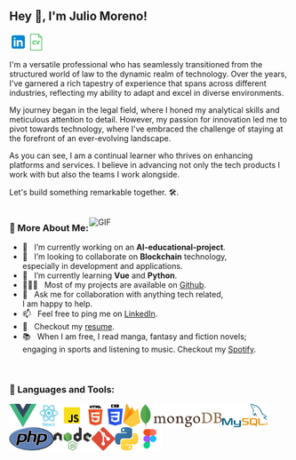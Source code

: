 ## Hey 👋, I'm Julio Moreno!
<a href='https://www.linkedin.com/in/juliomoren0/' target="_blank"><img align='left' alt="linkedin" src="./img/icons8-linkedin-96.png" height='32px'/></a>
<a href='https://drive.google.com/file/d/1hm-7il5zPCx9suybldwJRLtwozrw4y3F/view?usp=drive_link' target="_blank"><img align='left' alt="cv" src="./img/icons8-cv-64.png" height='32px'/></a>
<br/>
<br/>

I'm a versatile professional who has seamlessly transitioned from the structured world of law to the dynamic realm of technology. Over the years, I've garnered a rich tapestry of experience that spans across different industries, reflecting my ability to adapt and excel in diverse environments.

My journey began in the legal field, where I honed my analytical skills and meticulous attention to detail. However, my passion for innovation led me to pivot towards technology, where I've embraced the challenge of staying at the forefront of an ever-evolving landscape.

As you can see, I am a continual learner who thrives on enhancing platforms and services. I believe in advancing not only the tech products I work with but also the teams I work alongside.

Let's build something remarkable together. 🛠️. 
<br/>
<br/>

<img align="right" alt="GIF" src="https://raw.githubusercontent.com/rahul-jha98/rahul-jha98/main/techstack.gif" width="360px"/>
  
### 🧐 More About Me:

- 🔭 &nbsp; I’m currently working on an **AI-educational-project**.
- 🤝 &nbsp; I’m looking to collaborate on **Blockchain** technology,<br> especially in development and applications.
- 🌱 &nbsp; I’m currently learning **Vue** and **Python**.
- 👨🏻‍💻 &nbsp; Most of my projects are available on [Github](https://github.com/Dokh0?tab=repositories).
- 💬 &nbsp; Ask me for collaboration with anything tech related, <br> I am happy to help.
- 📫 &nbsp; Feel free to ping me on [LinkedIn](https://www.linkedin.com/in/juliomoren0/).
- 📝 &nbsp; Checkout my [resume](https://drive.google.com/file/d/1hm-7il5zPCx9suybldwJRLtwozrw4y3F/view?usp=drive_link).
- 📚 &nbsp; When I am free, I read manga, fantasy and fiction novels; <br>engaging in sports and listening to music. Checkout my [Spotify](https://open.spotify.com/user/11128023431?si=2ee2e893ad794724).

<br>

### 🔨 Languages and Tools:
<a href="https://vuejs.org/" target="_blank"> <img align="left" src="./img/vue.png" alt="vue" height="42px"/> </a> 
<a href="https://react.dev/" target="_blank"> <img align="left" src="./img/react.png" alt="react" height="42px"/> </a> 
<a href="https://www.javascript.com/" target="_blank"> <img align="left" alt="javascript" height ="42px" src="./img/javascript.png"> </a>
<a href="hhttps://html.spec.whatwg.org/" target="_blank"><img align="left" alt="html" height ="42px" src="./img/html.png"></a>
<a href="https://www.w3.org/TR/CSS/#css" target="_blank"><img align="left" alt="css" height ="42px" src="./img/css.png"></a>
<a href="https://firebase.google.com/" target="_blank"> <img align="left" src="./img/firebase.png" alt="firebase" height ="42px"/> </a>
<a href="https://www.mongodb.com/" target="_blank"> <img align="left" alt="mongodb" height ="42px"  src="./img/mongodb.png"> </a>
<a href="https://www.mysql.com/" target="_blank"><img align="left" alt="mysql" height ="42px" src="./img/mysql.png"></a>
<a href="https://www.php.net/" target="_blank"> <img align="left" alt="php" height ="42px" src="./img/php.png"></a>
<a href="https://nodejs.org/" target="_blank"><img align="left" alt="nodejs" height ="42px" src="./img/nodejs.png"></a>
<a href="https://git-scm.com/" target="_blank"> <img src="./img/git.png" align="left" alt="git" height='42px'/> </a>
<a href="https://www.figma.com/" target="_blank"> <img src="./img/figma.png" alt="figma" height='42px'/> </a>
<a href="https://www.python.org" target="_blank"><img align="left" alt="Python" height ="42px" src="./img/python.png"></a>

<br>


<!-- ### 📊 Github Stats
<a href='https://github.com/rahul-jha98/github-stats-transparent'>
  
![Stats Overview](https://raw.githubusercontent.com/rahul-jha98/github-stats-transparent/output/generated/overview.svg)
![Most Used Languages](https://raw.githubusercontent.com/rahul-jha98/github-stats-transparent/output/generated/languages.svg)

</a>

<br>

### 🛠️ My Projects
<a href="https://github.com/rahul-jha98/Artistify.ai" target="_blank"> <img alt="artistify" src="./projects/artistify.svg" height="68" align="left"> </a>
<a href="https://github.com/rahul-jha98/sheets-database" target="_blank"> <img alt="sheetsdatabase" src="./projects/sheetsdatabase.svg"  height="68" align="left"> </a>
<a href="https://github.com/rahul-jha98/README_icons" target="_blank"> <img alt="readmeicons" src="./projects/readmeicons.svg" height="68" align="left"> </a>
<a href="https://github.com/rahul-jha98/PasswordKeeper" target="_blank"> <img alt="passwordkeeper" src="./projects/passwordkeeper.svg" height="68" align="left"> </a>
<a href="https://github.com/rahul-jha98/PasswordKeeper" target="_blank"> <img alt="oxytracker" src="./projects/oxytracker.svg" height="68" align="left"> </a>
<a href="https://github.com/rahul-jha98/PasswordKeeper" target="_blank"> <img alt="wavelength" src="./projects/wavelength.svg" height="68" align="left"> </a> -->